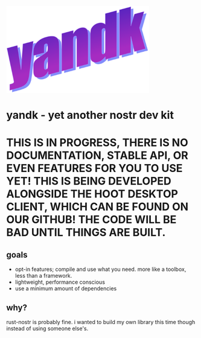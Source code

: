 <img height="230" src="logo.png"></img>

# yandk - yet another nostr dev kit

# THIS IS IN PROGRESS, THERE IS NO DOCUMENTATION, STABLE API, OR EVEN FEATURES FOR YOU TO USE YET! THIS IS BEING DEVELOPED ALONGSIDE THE HOOT DESKTOP CLIENT, WHICH CAN BE FOUND ON OUR GITHUB! THE CODE WILL BE BAD UNTIL THINGS ARE BUILT.

## goals

- opt-in features; compile and use what you need. more like a toolbox, less than a framework.
- lightweight, performance conscious
- use a minimum amount of dependencies

## why?

rust-nostr is probably fine. i wanted to build my own library this time though instead of using someone else's.

